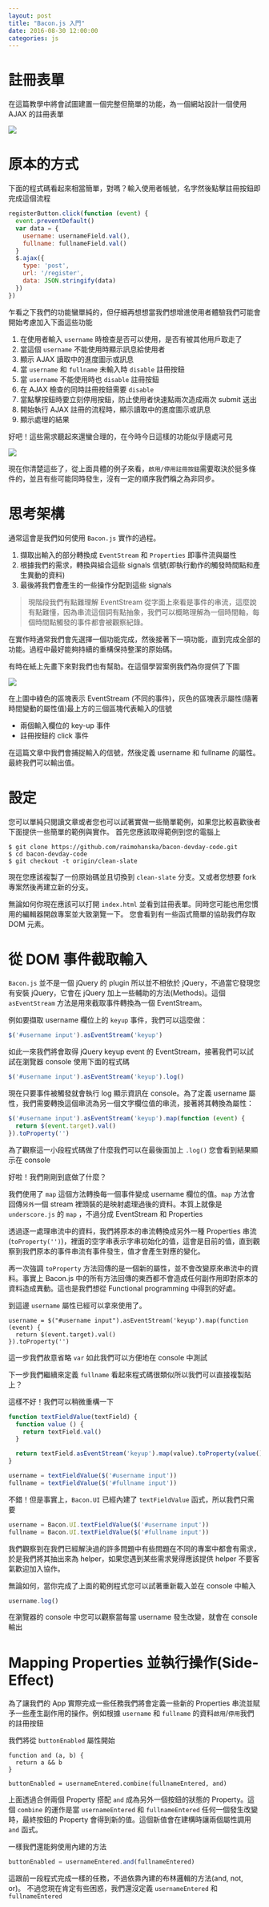 ```yaml
---
layout: post
title: "Bacon.js 入門"
date: 2016-08-30 12:00:00
categories: js
---
```


# 註冊表單

在這篇教學中將會試圖建置一個完整但簡單的功能，為一個網站設計一個使用 AJAX 的註冊表單

![](https://raw.github.com/raimohanska/nulzzzblog/master/images/registration-form-ui.png)

# 原本的方式

下面的程式碼看起來相當簡單，對嗎？輸入使用者帳號，名字然後點擊註冊按鈕即完成這個流程

```js
registerButton.click(function (event) {
  event.preventDefault()
  var data = {
    username: usernameField.val(),
    fullname: fullnameField.val()
  }
  $.ajax({
    type: 'post',
    url: '/register',
    data: JSON.stringify(data)
  })
})
```

乍看之下我們的功能蠻單純的，但仔細再想想當我們想增進使用者體驗我們可能會開始考慮加入下面這些功能

1. 在使用者輸入 `username` 時檢查是否可以使用，是否有被其他用戶取走了
2. 當這個 `username` 不能使用時顯示訊息給使用者
3. 顯示 AJAX 讀取中的進度圖示或訊息
4. 當 `username` 和 `fullname` 未輸入時 `disable` 註冊按鈕
5. 當 `username` 不能使用時也 `disable` 註冊按鈕
6. 在 AJAX 檢查的同時註冊按鈕需要 `disable`
7. 當點擊按鈕時要立刻停用按鈕，防止使用者快速點兩次造成兩次 submit 送出
8. 開始執行 AJAX 註冊的流程時，顯示讀取中的進度圖示或訊息
9. 顯示處理的結果

好吧！這些需求聽起來還蠻合理的，在今時今日這樣的功能似乎隨處可見

![](https://raw.github.com/raimohanska/bacon-devday-slides/master/images/registration-form-thorough.png)

現在你清楚這些了，從上面具體的例子來看，`啟用/停用註冊按鈕`需要取決於挺多條件的，並且有些可能同時發生，沒有一定的順序我們稱之為非同步。

# 思考架構

通常這會是我們如何使用 `Bacon.js` 實作的過程。

1. 擷取出輸入的部分轉換成 `EventStream` 和 `Properties` 即事件流與屬性
2. 根據我們的需求，轉換與組合這些 signals 信號(即執行動作的觸發時間點和產生異動的資料)
3. 最後將我們會產生的一些操作分配到這些 signals

> 現階段我們有點難理解 EventStream 從字面上來看是事件的串流，這麼說有點難懂，因為串流這個詞有點抽象，我們可以概略理解為一個時間軸，每個時間點觸發的事件都會被觀察紀錄。

在實作時通常我們會先選擇一個功能完成，然後接著下一項功能，直到完成全部的功能。過程中最好能夠持續的重構保持整潔的原始碼。

有時在紙上先畫下來對我們也有幫助。在這個學習案例我們為你提供了下圖

![](https://raw.github.com/raimohanska/bacon-devday-slides/master/images/registration-form-bacon.png)

在上圖中綠色的區塊表示 EventStream (不同的事件)，灰色的區塊表示屬性(隨著時間變動的屬性值)最上方的三個區塊代表輸入的信號

* 兩個輸入欄位的 key-up 事件
* 註冊按鈕的 click 事件

在這篇文章中我們會捕捉輸入的信號，然後定義 username 和 fullname 的屬性。最終我們可以輸出值。

# 設定

您可以單純只閱讀文章或者您也可以試著實做一些簡單範例，如果您比較喜歡後者下面提供一些簡單的範例與實作。
首先您應該取得範例到您的電腦上

```
$ git clone https://github.com/raimohanska/bacon-devday-code.git
$ cd bacon-devday-code
$ git checkout -t origin/clean-slate
```

現在您應該複製了一份原始碼並且切換到 `clean-slate` 分支。又或者您想要 fork 專案然後再建立新的分支。

無論如何你現在應該可以打開 `index.html` 並看到註冊表單。同時您可能也用您慣用的編輯器開啟專案並大致瀏覽一下。
您會看到有一些函式簡單的協助我們存取 DOM 元素。

# 從 DOM 事件截取輸入

`Bacon.js` 並不是一個 jQuery 的 plugin 所以並不相依於 jQuery，不過當它發現您有安裝 jQuery，它會在 jQuery 加上一些輔助的方法(Methods)。這個 `asEventStream` 方法是用來截取事件轉換為一個 EventStream。

例如要擷取 username 欄位上的 `keyup` 事件，我們可以這麼做：

```js
$('#username input').asEventStream('keyup')
```

如此一來我們將會取得 jQuery keyup event 的 EventStream，接著我們可以試試在瀏覽器 console 使用下面的程式碼

```js
$('#username input').asEventStream('keyup').log()
```

現在只要事件被觸發就會執行 log 顯示資訊在 console。為了定義 username 屬性，我們需要轉換這個串流為另一個文字欄位值的串流，接著將其轉換為屬性：

```js
$('#username input').asEventStream('keyup').map(function (event) {
  return $(event.target).val()
}).toProperty('')
```

為了觀察這一小段程式碼做了什麼我們可以在最後面加上 `.log()` 您會看到結果顯示在 console

好啦！我們剛剛到底做了什麼？

我們使用了 `map` 這個方法轉換每一個事件變成 username 欄位的值。`map` 方法會回傳`另外`一個 stream 裡頭裝的是映射處理過後的資料。本質上就像是 `underscore.js` 的 `map` ，不過分成 EventStream 和 Properties

透過逐一處理串流中的資料，我們將原本的串流轉換成另外一種 Properties 串流(`toProperty('')`)，裡面的空字串表示字串初始化的值，這會是目前的值，直到觀察到我們原本的事件串流有事件發生，值才會產生對應的變化。

再一次強調 `toProperty` 方法回傳的是一個新的屬性，並不會改變原來串流中的資料。事實上 Bacon.js 中的所有方法回傳的東西都不會造成任何副作用即對原本的資料造成異動。這也是我們想從 Functional programming 中得到的好處。

到這邊 `username` 屬性已經可以拿來使用了。

```
username = $("#username input").asEventStream('keyup').map(function (event) {
  return $(event.target).val()
}).toProperty('')
```

這一步我們故意省略 `var` 如此我們可以方便地在 console 中測試

下一步我們繼續來定義 `fullname` 看起來程式碼很類似所以我們可以直接複製貼上？

這樣不好！我們可以稍微重構一下

```js
function textFieldValue(textField) {
  function value () {
    return textField.val()
  }

  return textField.asEventStream('keyup').map(value).toProperty(value())
}

username = textFieldValue($('#username input'))
fullname = textFieldValue($('#fullname input'))
```

不錯！但是事實上，`Bacon.UI` 已經內建了 `textFieldValue` 函式，所以我們只需要

```js
username = Bacon.UI.textFieldValue($('#username input'))
fullname = Bacon.UI.textFieldValue($('#fullname input'))
```

我們觀察到在我們已經解決過的許多問題中有些問題在不同的專案中都會有需求，於是我們將其抽出來為 helper，如果您遇到某些需求覺得應該提供 helper 不要客氣歡迎加入協作。

無論如何，當你完成了上面的範例程式您可以試著重新載入並在 console 中輸入

```js
username.log()
```

在瀏覽器的 console 中您可以觀察當每當 username 發生改變，就會在 console 輸出

# Mapping Properties 並執行操作(Side-Effect)

為了讓我們的 App 實際完成一些任務我們將會定義一些新的 Properties 串流並賦予一些產生副作用的操作。例如根據 `username` 和 `fullname` 的資料`啟用`/`停用`我們的註冊按鈕

我們將從 `buttonEnabled` 屬性開始

```
function and (a, b) {
  return a && b
}

buttonEnabled = usernameEntered.combine(fullnameEntered, and)
```

上面透過合併兩個 Property 搭配 `and` 成為另外一個按鈕的狀態的 Property。這個 `combine` 的運作是當 `usernameEntered` 和 `fullnameEntered` 任何一個發生改變時，最終按鈕的 Property 會得到新的值。這個新值會在建構時讓兩個屬性調用 `and` 函式。

一樣我們還能夠使用內建的方法

```js
buttonEnabled = usernameEntered.and(fullnameEntered)
```

這跟前一段程式完成一樣的任務，不過依靠內建的布林邏輯的方法(and, not, or)。
不過您現在肯定有些困惑，我們還沒定義 `usernameEntered` 和 `fullnameEntered`
